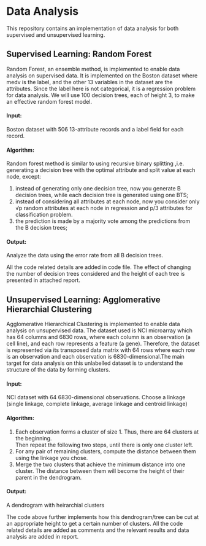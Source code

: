 # Data Analysis 
This repository contains an implementation of data analysis for both supervised and unsupervised learning.

## Supervised Learning: Random Forest
Random Forest, an ensemble method, is implemented to enable data analysis on supervised data. It is implemented on the Boston dataset where medv is the label, and the other 13 variables in the dataset are the attributes. Since the label here is not categorical, it is a regression problem for data analysis. We will use 100 decision trees, each of height 3, to make an effective random forest model.

#### Input: 
Boston dataset with 506 13-attribute records and a label field for each record. 

#### Algorithm:
Random forest method is similar to using recursive binary splitting ,i.e. generating a decision tree with the optimal attribute and split value at each node, except:

1. instead of generating only one decision tree, now you generate B decision trees, while each decision tree is generated using one BTS;
2. instead of considering all attributes at each node, now you consider only √p random attributes at each node in regression and p/3 attributes for classification problem.
3. the prediction is made by a majority vote among the predictions from the B decision trees;

#### Output:
Analyze the data using the error rate from all B decision trees.

All the code related details are added in code file. The effect of changing the number of decision trees considered and the height of each tree is presented in attached report.

## Unsupervised Learning: Agglomerative Hierarchial Clustering
Agglomerative Hierarchical Clustering is implemented to enable data analysis on unsupervised data. The dataset used is NCI microarray which has 64 columns and 6830 rows, where each column is an observation (a cell line), and each row represents a feature (a gene). Therefore, the dataset is represented via its transposed data matrix with 64 rows where each row is an observation and each observation is 6830-dimensional.The main target for data analysis on this unlabelled dataset is to understand the structure of the data by forming clusters.

#### Input: 
NCI dataset with 64 6830-dimensional observations. Choose a linkage (single linkage, complete linkage, average linkage and centroid linkage)

#### Algorithm:
1. Each observation forms a cluster of size 1. Thus, there are 64 clusters at
the beginning.
<br>Then repeat the following two steps, until there is only one cluster left.
2. For any pair of remaining clusters, compute the distance between them
using the linkage you chose.
3. Merge the two clusters that achieve the minimum distance into one
cluster. The distance between them will become the height of their
parent in the dendrogram.

#### Output:
A dendrogram with heirarchial clusters

The code above further implements how this dendrogram/tree can be cut at an appropriate height to get a certain number of clusters. All the code related details are added as comments and the relevant results and data analysis are added in report.
